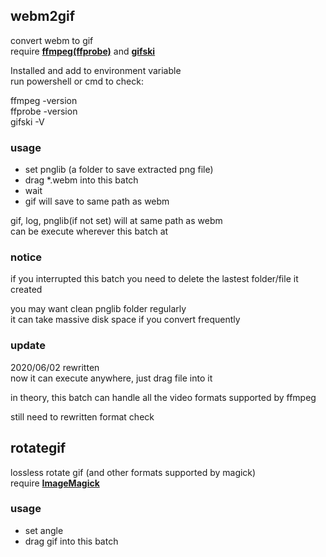 ## webm2gif
convert webm to gif  
require [**ffmpeg(ffprobe)**](https://ffmpeg.zeranoe.com/builds/) and [**gifski**](https://gif.ski/)

Installed and add to environment variable  
run powershell or cmd to check:  

ffmpeg -version  
ffprobe -version  
gifski -V  

### usage
* set pnglib (a folder to save extracted png file)
* drag *.webm into this batch
* wait
* gif will save to same path as webm

gif, log, pnglib(if not set) will at same path as webm  
can be execute wherever this batch at

### notice
if you interrupted this batch 
you need to delete the lastest folder/file it created  

you may want clean pnglib folder regularly  
it can take massive disk space if you convert frequently  

### update
2020/06/02 rewritten  
now it can execute anywhere, just drag file into it

in theory, this batch can handle all the video formats supported by ffmpeg  

still need to rewritten format check


## rotategif
lossless rotate gif (and other formats supported by magick)  
require [**ImageMagick**](https://imagemagick.org/script/download.php)

### usage
* set angle
* drag gif into this batch
